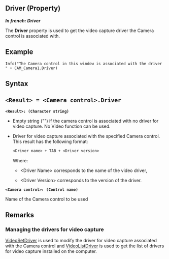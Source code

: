 


## Driver (Property)

***In french: Driver***
	



<a name="XUse"></a>
<a name="Use"></a>
<a name="description"></a>
The **Driver** property is used to get the video capture driver the Camera control is associated with.
<a name="Example1"></a>
<a name="sample_code"></a>

## Example


```wl
Info("The Camera control in this window is associated with the driver " + CAM_Camera1.Driver)
```

<a name="XSYNTAX"></a>
<a name="SYNTAX1"></a>

## Syntax

`<Result> = <Camera control>.Driver`
---

**`<Result>: (Character string)`**



- Empty string ("") if the camera control is associated with no driver for video capture. No Video function can be used.

- Driver for video capture associated with the specified Camera control. This result has the following format: 
	
	```txt
	<Driver name> + TAB + <Driver version>
	```

	Where: 

	- &lt;Driver Name&gt; corresponds to the name of the video driver, 

	- &lt;Driver Version&gt; corresponds to the version of the driver.







**`<Camera control>: (Control name)`**

Name of the Camera control to be used  



<a name="NOTE0"></a>
<a name="NOTE0_1"></a>

## Remarks


### Managing the drivers for video capture
<a name="managing_the_drivers_for_video_capture_ELTPARAGRAPHE000040"></a>

[VideoSetDriver](../WDLang1/3079010.md) is used to modify the driver for video capture associated with the Camera control and [VideoListDriver](../WDLang1/3079008.md) is used to get the list of drivers for video capture installed on the computer.


